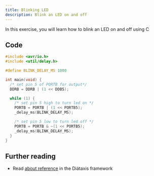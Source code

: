 ```yaml
---
title: Blinking LED
description: Blink an LED on and off
---
```


In this exercise, you will learn how to blink an LED on and off using C 

## Code

```c
#include <avr/io.h>
#include <util/delay.h>

#define BLINK_DELAY_MS 1000

int main(void) {
  /* set pin 5 of PORTB for output*/
  DDRB = DDRB | (1 << DDB5);

  while (1) {
    /* set pin 5 high to turn led on */
    PORTB = PORTB | (1 << PORTB5);
    _delay_ms(BLINK_DELAY_MS);

    /* set pin 5 low to turn led off */
    PORTB = PORTB & ~(1 << PORTB5);
    _delay_ms(BLINK_DELAY_MS);
  }
}

```

## Further reading

- Read [about reference](https://diataxis.fr/reference/) in the Diátaxis framework
